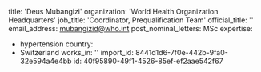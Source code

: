 title: 'Deus Mubangizi'
organization: 'World Health Organization Headquarters'
job_title: 'Coordinator, Prequalification Team'
official_title: ''
email_address: mubangizid@who.int
post_nominal_letters: MSc
expertise:
  - hypertension
country:
  - Switzerland
works_in: ''
import_id: 8441d1d6-7f0e-442b-9fa0-32e594a4e4bb
id: 40f95890-49f1-4526-85ef-ef2aae542f67
